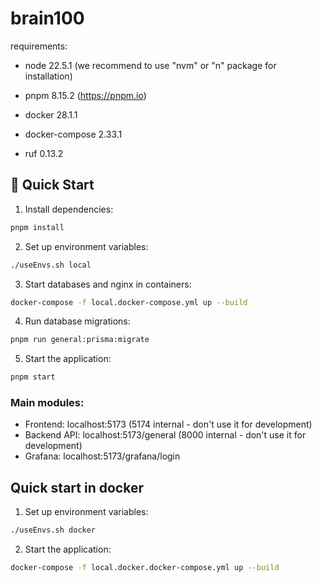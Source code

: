 # brain100

requirements:
* node 22.5.1 (we recommend to use "nvm" or "n" package for installation)

* pnpm 8.15.2 (https://pnpm.io)
* docker 28.1.1
* docker-compose 2.33.1
* ruf 0.13.2

## 🚀 Quick Start

1. Install dependencies:
```bash
pnpm install
```

2. Set up environment variables:
```bash
./useEnvs.sh local
```

3. Start databases and nginx in containers:
```bash
docker-compose -f local.docker-compose.yml up --build
```

4. Run database migrations:
```bash
pnpm run general:prisma:migrate
```

5. Start the application:
```bash
pnpm start
```

### Main modules:
- Frontend: localhost:5173 (5174 internal - don't use it for development)
- Backend API: localhost:5173/general  (8000 internal - don't use it for development)
- Grafana: localhost:5173/grafana/login  


## Quick start in docker
1. Set up environment variables:
```bash
./useEnvs.sh docker
```

2. Start the application:
```bash
docker-compose -f local.docker.docker-compose.yml up --build
```

